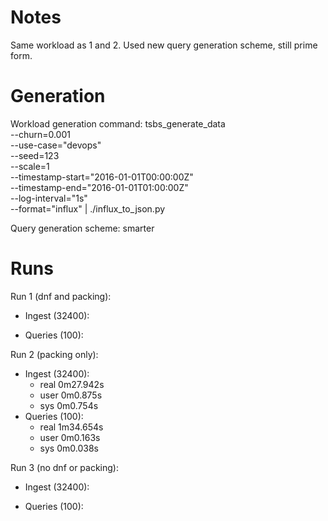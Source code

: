 # Notes
Same workload as 1 and 2. Used new query generation scheme, still prime form.


# Generation
Workload generation command:
tsbs_generate_data \
    --churn=0.001 \
    --use-case="devops" \
    --seed=123 \
    --scale=1 \
    --timestamp-start="2016-01-01T00:00:00Z" \
    --timestamp-end="2016-01-01T01:00:00Z" \
    --log-interval="1s" \
    --format="influx" | ./influx_to_json.py

Query generation scheme: smarter

# Runs
Run 1 (dnf and packing):
- Ingest (32400):

- Queries (100):


Run 2 (packing only):
- Ingest (32400):
    - real    0m27.942s
    - user    0m0.875s
    - sys     0m0.754s
- Queries (100):
    - real    1m34.654s
    - user    0m0.163s
    - sys     0m0.038s

Run 3 (no dnf or packing):
- Ingest (32400):

- Queries (100):

